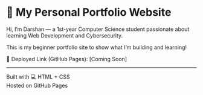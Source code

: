# 🚀 My Personal Portfolio Website

Hi, I’m Darshan — a 1st-year Computer Science student passionate about learning Web Development and Cybersecurity.

This is my beginner portfolio site to show what I’m building and learning!

🔗 Deployed Link (GitHub Pages): [Coming Soon]

---
Built with 💻 HTML + CSS  
Hosted on GitHub Pages  
